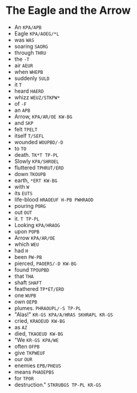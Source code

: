# The Eagle and the Arrow

* An `KPA/APB`
* Eagle `KPA/AOEG/*L`
* was `WAS`
* soaring `SAORG`
* through `THRU`
* the `-T`
* air `AEUR`
* when `WHEPB`
* suddenly `SULD`
* it `T`
* heard `HAERD`
* whizz `WEUZ/STKPW*`
* of `-F`
* an `APB`
* Arrow, `KPA/AR/OE KW-BG`
* and `SKP`
* felt `TPELT`
* itself `T/SEFL`
* wounded `WOUPBD/-D`
* to `TO`
* death. `TK*T TP-PL`
* Slowly `KPA/SHROEL`
* fluttered `TPHRUT/ERD`
* down `TKOUPB`
* earth, `*ERT KW-BG`
* with `W`
* its `EUTS`
* life-blood `HRAOEUF H-PB PWHRAOD`
* pouring `PORG`
* out `OUT`
* it. `T TP-PL`
* Looking `KPA/HRAOG`
* upon `POPB`
* Arrow `KPA/AR/OE`
* which `WEU`
* had `H`
* been `PW-PB`
* pierced, `PAOERS/-D KW-BG`
* found `TPOUPBD`
* that `THA`
* shaft `SHAFT`
* feathered `TP*ET/ERD`
* one `WUPB`
* own `OEPB`
* plumes. `PHRAOUPL/-S TP-PL`
* "Alas!" `KR-GS KPA/A/HRAS SKHRAPL KR-GS`
* cried, `KRAOEUD KW-BG`
* as `AZ`
* died, `TKAOEUD KW-BG`
* "We `KR-GS KPA/WE`
* often `OFPB`
* give `TKPWEUF`
* our `OUR`
* enemies `EPB/PHEUS`
* means `PHAOEPBS`
* for `TPOR`
* destruction." `STKRUBGS TP-PL KR-GS`
